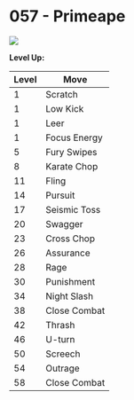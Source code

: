 # 057 - Primeape
![][057]

**Level Up:**

Level | Move
---   | ---
  1   | Scratch
  1   | Low Kick
  1   | Leer
  1   | Focus Energy
  5   | Fury Swipes
  8   | Karate Chop
 11   | Fling
 14   | Pursuit
 17   | Seismic Toss
 20   | Swagger
 23   | Cross Chop
 26   | Assurance
 28   | Rage
 30   | Punishment
 34   | Night Slash
 38   | Close Combat
 42   | Thrash
 46   | U-turn
 50   | Screech
 54   | Outrage
 58   | Close Combat



[057]: /img/pokemon/057.png
